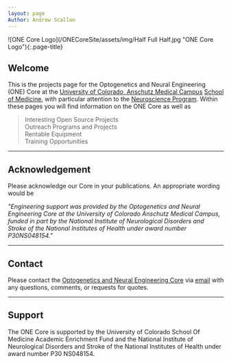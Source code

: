 ```yaml
---
layout: page
Author: Andrew Scallon
---
```

![ONE Core Logo](/ONECoreSite/assets/img/Half Full Half.jpg "ONE Core Logo"){:.page-title}
## Welcome
This is the projects page for the Optogenetics and Neural Engineering (ONE) Core at the [University of Colorado, Anschutz Medical Campus](http://www.ucdenver.edu/pages/ucdwelcomepage.aspx) [School of Medicine](http://www.ucdenver.edu/academics/colleges/medicalschool/Pages/somWelcome.aspx), with particular attention to the [Neuroscience Program](http://www.ucdenver.edu/academics/colleges/medicalschool/programs/Neuroscience/Pages/Neuroscience.aspx).
Within these pages you will find information on the ONE Core as well as

> Interesting Open Source Projects <br/>
> Outreach Programs and Projects <br/>
> Rentable Equipment <br/>
> Training Opportunities <br/>

---

## Acknowledgement
Please acknowledge our Core in your publications. An appropriate wording would be

*"Engineering support was provided by the Optogenetics and Neural Engineering Core at the University of Colorado Anschutz Medical Campus, funded in part by the National Institute of Neurological Disorders and Stroke of the National Institutes of Health under award number P30NS048154."*

---

## Contact
Please contact the [Optogenetics and Neural Engineering Core](/ONECoreSite/about/) via [email](mailto:neuralengineering@ucdenver.edu) with any questions, comments, or requests for quotes.


---

## Support
The ONE Core is supported by the University of Colorado School Of Medicine Academic Enrichment Fund and the National Institute of Neurological Disorders and Stroke of the National Institutes of Health under award number P30 NS048154.
